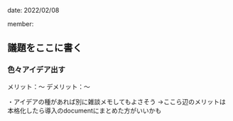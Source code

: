 date: 2022/02/08

member: 
## 議題をここに書く

### 色々アイデア出す
メリット：〜
デメリット：〜

・アイデアの種があれば別に雑談メモしてもよさそう
→ここら辺のメリットは本格化したら導入のdocumentにまとめた方がいいかも
